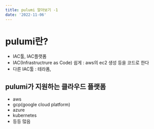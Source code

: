 ```yaml
---
title: pulumi 알아보기 -1
date: '2022-11-06'
---
```


# pulumi란?
- IAC툴, IAC플랫폼
- IAC(Infrastructrure as Code) 쉽게 : aws의 ec2 생성 등을 코드로 한다
- 다른 IAC툴 : 테라폼, 

## pulumi가 지원하는 클라우드 플랫폼
- aws
- gcp(google cloud platform)
- azure 
- kubernetes
- 등등 많음